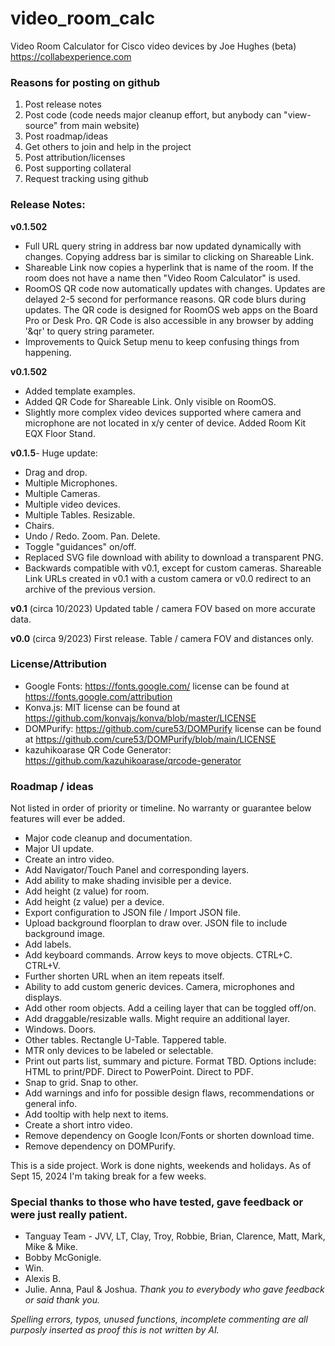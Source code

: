 # video_room_calc 
Video Room Calculator for Cisco video devices by Joe Hughes (beta)
https://collabexperience.com 

### Reasons for posting on github 
1) Post release notes 
2) Post code (code needs major cleanup effort, but anybody can "view-source" from main website)
3) Post roadmap/ideas
4) Get others to join and help in the project
5) Post attribution/licenses
6) Post supporting collateral 
7) Request tracking using github

### Release Notes:

**v0.1.502**
- Full URL query string in address bar now updated dynamically with changes. Copying address bar is similar to clicking on Shareable Link.
- Shareable Link now copies a hyperlink that is name of the room.  If the room does not have a name then "Video Room Calculator" is used.
- RoomOS QR code now automatically updates with changes. Updates are delayed 2-5 second for performance reasons.  QR code blurs during updates.  The QR code is designed for RoomOS web apps on the Board Pro or Desk Pro. QR Code is also accessible in any browser by adding '&qr' to query string parameter.  
- Improvements to Quick Setup menu to keep confusing things from happening.

**v0.1.502**
- Added template examples. 
- Added QR Code for Shareable Link. Only visible on RoomOS.
- Slightly more complex video devices supported where camera and microphone are not located in x/y center of device. Added Room Kit EQX Floor Stand. 

**v0.1.5**- 
Huge update: 
- Drag and drop.
- Multiple Microphones.
- Multiple Cameras.
- Multiple video devices. 
- Multiple Tables. Resizable.
- Chairs. 
- Undo / Redo. Zoom. Pan. Delete. 
- Toggle "guidances" on/off.
- Replaced SVG file download with ability to download a transparent PNG.
- Backwards compatible with v0.1, except for custom cameras.  Shareable Link URLs created in v0.1 with a custom camera or v0.0 redirect to an archive of the previous version. 

**v0.1** 
(circa 10/2023) Updated table / camera FOV based on more accurate data. 

**v0.0** 
(circa 9/2023) First release.  Table / camera FOV and distances only. 

### License/Attribution 
- Google Fonts: https://fonts.google.com/ license can be found at https://fonts.google.com/attribution
- Konva.js: MIT license can be found at https://github.com/konvajs/konva/blob/master/LICENSE
- DOMPurify: https://github.com/cure53/DOMPurify license can be found at https://github.com/cure53/DOMPurify/blob/main/LICENSE
- kazuhikoarase QR Code Generator: https://github.com/kazuhikoarase/qrcode-generator 

### Roadmap / ideas
Not listed in order of priority or timeline. No warranty or guarantee below features will ever be added. 
- Major code cleanup and documentation. 
- Major UI update.
- Create an intro video.
- Add Navigator/Touch Panel and corresponding layers. 
- Add ability to make shading invisible per a device.
- Add height (z value) for room.
- Add height (z value) per a device.
- Export configuration to JSON file / Import JSON file. 
- Upload background floorplan to draw over. JSON file to include background image. 
- Add labels.
- Add keyboard commands. Arrow keys to move objects. CTRL+C. CTRL+V.
- Further shorten URL when an item repeats itself. 
- Ability to add custom generic devices.  Camera, microphones and displays. 
- Add other room objects. Add a ceiling layer that can be toggled off/on. 
- Add draggable/resizable walls.  Might require an additional layer.
- Windows. Doors.
- Other tables. Rectangle U-Table. Tappered table. 
- MTR only devices to be labeled or selectable. 
- Print out parts list, summary and picture. Format TBD. Options include: HTML to print/PDF. Direct to PowerPoint. Direct to PDF. 
- Snap to grid. Snap to other.
- Add warnings and info for possible design flaws, recommendations or general info.
- Add tooltip with help next to items.
- Create a short intro video.
- Remove dependency on Google Icon/Fonts or shorten download time. 
- Remove dependency on DOMPurify. 

This is a side project. Work is done nights, weekends and holidays.  As of Sept 15, 2024 I'm taking break for a few weeks. 

### Special thanks to those who have tested, gave feedback or were just really patient.
- Tanguay Team - JVV, LT, Clay, Troy, Robbie, Brian, Clarence, Matt, Mark, Mike & Mike. 
- Bobby McGonigle. 
- Win.
- Alexis B. 
- Julie. Anna, Paul & Joshua. 
*Thank you to everybody who gave feedback or said thank you.*

_Spelling errors, typos, unused functions, incomplete commenting are all purposly inserted as proof this is not written by AI._ 









